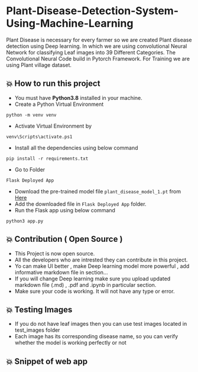 # Plant-Disease-Detection-System-Using-Machine-Learning

Plant Disease is necessary for every farmer so we are created Plant disease detection using Deep learning. In which we are using convolutional Neural Network for classifying Leaf images into 39 Different Categories. The Convolutional Neural Code build in Pytorch Framework. For Training we are using Plant village dataset.

## 💥 How to run this project
- You must have **Python3.8** installed in your machine.
- Create a Python Virtual Environment 
```
python -m venv venv
```
- Activate Virtual Environment by 
```
venv\Scripts\activate.ps1
```
- Install all the dependencies using below command 
```
pip install -r requirements.txt
```
- Go to Folder 
```
Flask Deployed App
``` 
- Download the pre-trained model file ```plant_disease_model_1.pt``` from [Here](https://drive.google.com/file/d/1vbUdQCXMx5guEUMfc0blsidojWAc8-DY/view?usp=drive_link)
- Add the downloaded file in ```Flask Deployed App``` folder.
- Run the Flask app using below command 
```
python3 app.py
```
## 💥 Contribution ( Open Source )
- This Project is now open source.
- All the developers who are intrested they can contribute in this project.
- Yo can make UI better , make Deep learning model more powerful , add informative markdown file in section...
- If you will change Deep learning make sure you upload updated markdown file (.md) , .pdf and .ipynb in particular section.
- Make sure your code is working. It will not have any type or error.

## 💥 Testing Images
- If you do not have leaf images then you can use test images located in test_images folder
- Each image has its corresponding disease name, so you can verify whether the model is working perfectly or not

## 💥 Snippet of web app
